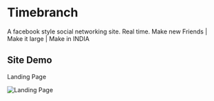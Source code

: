 # Timebranch
A facebook style social networking site. Real time. Make new Friends | Make it large | Make in INDIA
## Site Demo

Landing Page

![Landing Page](https://cloud.githubusercontent.com/assets/12299906/13550442/baaed7f6-e343-11e5-830b-f865804eef79.png)

